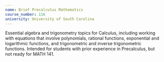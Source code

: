 ```yaml
---
name: Brief Precalculus Mathematics
course_number: 116
university: University of South Carolina
---
```


Essential algebra and trigonometry topics for Calculus, including working with equations that involve polynomials, rational functions, exponential and logarithmic functions, and trigonometric and inverse trigonometric functions. Intended for students with prior experience in Precalculus, but not ready for MATH 141.



